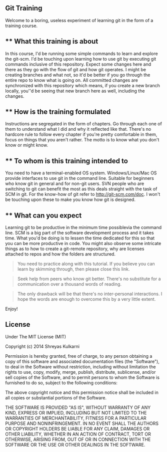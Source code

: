 Git Training
------------

Welcome to a boring, useless experiment of learning git in the form of a training course.

** What this training is about
------------------------------

In this course, I'd be running some simple commands to learn and explore the git-scm. I'd be touching upon learning how to use git by executing git commands inclusive of this repository. Expect some changes here and there as they go with the flow of git and how git operates. I might be creating branches and what not, so it'd be better if you go through the entire repo to know what is going on. All committed changes are synchronized with this repository which means, if you create a new branch locally, you''d be seeing that new branch here as well, including the changes.

** How is the training formulated
---------------------------------

Instructions are segregated in the form of chapters. Go through each one of them to understand what I did and why it reflected like that. There's no hardcore rule to follow every chapter if you're pretty comfortable in them, focus on things that you aren't rather. The motto is to know what you don't know or might know.

** To whom is this training intended to
---------------------------------------

You need to have a terminal-enabled OS system. Windows/Linux/Mac OS provide interfaces to use git in the command line. Suitable for beginners who know git in general and for non-git users. SVN people who are switching to git can benefit the most as this deals straight with the task of SCM in git. For the know-how of git refer to http://git-scm.com/doc. I won't be touching upon these to make you know how git is designed.


** What can you expect
----------------------

Learning git to be productive in the minimum time possiblevia the command line. SCM is a big part of the software development process and it takes time. What you'd be doing is to lessen the time dedicated for this so that you can be more productive in code. You might also observe some intricate things as to how to create a git-remote repository, why are licenses attached to repos and how the folders are structured.

> You need to practice along with this tutorial. If you believe you can learn by skimming through, then please close this link.

> Seek help from peers who know git better. There's no substitute for a communication over a thousand words of reading.

> The only drawback will be that there's no inter-personal interactions. I hope the words are enough to overcome this by a very little extent. 


Enjoy!

License
-------

Under The MIT License (MIT)

Copyright (c) 2014 Shreyas Kulkarni

Permission is hereby granted, free of charge, to any person obtaining a copy
of this software and associated documentation files (the "Software"), to deal
in the Software without restriction, including without limitation the rights
to use, copy, modify, merge, publish, distribute, sublicense, and/or sell
copies of the Software, and to permit persons to whom the Software is
furnished to do so, subject to the following conditions:

The above copyright notice and this permission notice shall be included in all
copies or substantial portions of the Software.

THE SOFTWARE IS PROVIDED "AS IS", WITHOUT WARRANTY OF ANY KIND, EXPRESS OR
IMPLIED, INCLUDING BUT NOT LIMITED TO THE WARRANTIES OF MERCHANTABILITY,
FITNESS FOR A PARTICULAR PURPOSE AND NONINFRINGEMENT. IN NO EVENT SHALL THE
AUTHORS OR COPYRIGHT HOLDERS BE LIABLE FOR ANY CLAIM, DAMAGES OR OTHER
LIABILITY, WHETHER IN AN ACTION OF CONTRACT, TORT OR OTHERWISE, ARISING FROM,
OUT OF OR IN CONNECTION WITH THE SOFTWARE OR THE USE OR OTHER DEALINGS IN THE
SOFTWARE.


